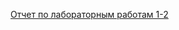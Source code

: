 [Отчет по лабораторным работам 1-2](https://github.com/karinakanonik/karinakanonik.github.io/wiki/Лабораторные-работы-1-3)
